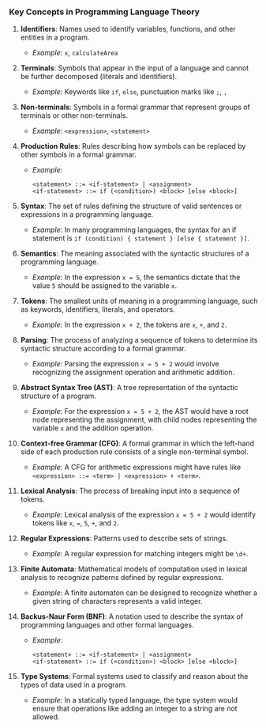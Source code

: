 ### Key Concepts in Programming Language Theory

1. **Identifiers**: Names used to identify variables, functions, and other entities in a program.
   - *Example*: `x`, `calculateArea`

2. **Terminals**: Symbols that appear in the input of a language and cannot be further decomposed (literals and identifiers).
   - *Example*: Keywords like `if`, `else`, punctuation marks like `;`, `,`

3. **Non-terminals**: Symbols in a formal grammar that represent groups of terminals or other non-terminals.
   - *Example*: `<expression>`, `<statement>`

4. **Production Rules**: Rules describing how symbols can be replaced by other symbols in a formal grammar.
   - *Example*: 
     ```
     <statement> ::= <if-statement> | <assignment>
     <if-statement> ::= if (<condition>) <block> [else <block>]
     ```

5. **Syntax**: The set of rules defining the structure of valid sentences or expressions in a programming language.
   - *Example*: In many programming languages, the syntax for an if statement is `if (condition) { statement } [else { statement }]`.

6. **Semantics**: The meaning associated with the syntactic structures of a programming language.
   - *Example*: In the expression `x = 5`, the semantics dictate that the value `5` should be assigned to the variable `x`.

7. **Tokens**: The smallest units of meaning in a programming language, such as keywords, identifiers, literals, and operators.
   - *Example*: In the expression `x + 2`, the tokens are `x`, `+`, and `2`.

8. **Parsing**: The process of analyzing a sequence of tokens to determine its syntactic structure according to a formal grammar.
   - *Example*: Parsing the expression `x = 5 + 2` would involve recognizing the assignment operation and arithmetic addition.

9. **Abstract Syntax Tree (AST)**: A tree representation of the syntactic structure of a program.
   - *Example*: For the expression `x = 5 + 2`, the AST would have a root node representing the assignment, with child nodes representing the variable `x` and the addition operation.

10. **Context-free Grammar (CFG)**: A formal grammar in which the left-hand side of each production rule consists of a single non-terminal symbol.
    - *Example*: A CFG for arithmetic expressions might have rules like `<expression> ::= <term> | <expression> + <term>`.

11. **Lexical Analysis**: The process of breaking input into a sequence of tokens.
    - *Example*: Lexical analysis of the expression `x = 5 + 2` would identify tokens like `x`, `=`, `5`, `+`, and `2`.

12. **Regular Expressions**: Patterns used to describe sets of strings.
    - *Example*: A regular expression for matching integers might be `\d+`.

13. **Finite Automata**: Mathematical models of computation used in lexical analysis to recognize patterns defined by regular expressions.
    - *Example*: A finite automaton can be designed to recognize whether a given string of characters represents a valid integer.

14. **Backus-Naur Form (BNF)**: A notation used to describe the syntax of programming languages and other formal languages.
    - *Example*:
      ```
      <statement> ::= <if-statement> | <assignment>
      <if-statement> ::= if (<condition>) <block> [else <block>]
      ```

15. **Type Systems**: Formal systems used to classify and reason about the types of data used in a program.
    - *Example*: In a statically typed language, the type system would ensure that operations like adding an integer to a string are not allowed.
